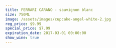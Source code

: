 ```yaml
---
title: FERRARI CARANO - sauvignon blanc
size: 750ML
image: /assets/images/cupcake-angel-white-2.jpg
reg_price: $9.99
special_price: $7.99
expiration_date: 2017-03-01 00:00:00
show_wine: true
---
```



